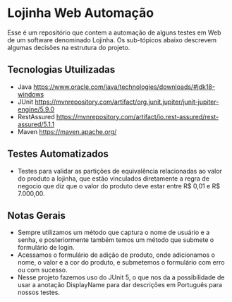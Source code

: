 # Lojinha Web Automação

Esse é um repositório que contem a automação de alguns testes em Web de um software denominado Lojinha. Os sub-tópicos abaixo descrevem algumas decisões na estrutura do projeto.

## Tecnologias Utuilizadas

- Java
  https://www.oracle.com/java/technologies/downloads/#jdk18-windows
- JUnit
  https://mvnrepository.com/artifact/org.junit.jupiter/junit-jupiter-engine/5.9.0
- RestAssured
  https://mvnrepository.com/artifact/io.rest-assured/rest-assured/5.1.1
- Maven
  https://maven.apache.org/

## Testes Automatizados

- Testes para validar as partições de equivalência relacionadas ao valor do produto a lojinha, que estão vinculados diretamente a regra de negocio que diz que o valor do produto deve estar entre R$ 0,01 e R$ 7.000,00.

## Notas Gerais

- Sempre utilizamos um método que captura o nome de usuário e a senha, e posteriormente também temos um método que submete o formulário de login.
- Acessamos o formulário de adição de produto, onde adicionamos o nome, o valor e a cor do produto, e submetemos o formulário com erro ou com sucesso.
- Nesse projeto fazemos uso do JUnit 5, o que nos da a possibilidade de usar a anotação DisplayName para dar descrições em Português para nossos testes.